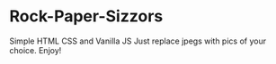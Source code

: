 # Rock-Paper-Sizzors
Simple HTML CSS and Vanilla JS
Just replace jpegs with pics of your choice.
Enjoy!
